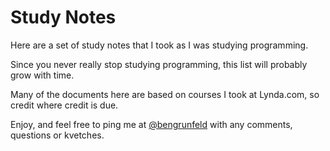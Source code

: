 # Study Notes

Here are a set of study notes that I took as I was studying programming. 

Since you never really stop studying programming, this list will probably grow with time.

Many of the documents here are based on courses I took at Lynda.com, so credit where credit is due.

Enjoy, and feel free to ping me at [@bengrunfeld](https://twitter.com/bengrunfeld) with any comments, questions or kvetches.